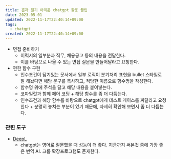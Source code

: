 ```yaml
---
title: 혼자 알기 아까운 chatgpt 활용 꿀팁
date: 2023-05-01
updated: 2022-11-17T22:40:14+09:00
tags:
  - chatgpt
created: 2022-11-17T22:40:14+09:00
---
```


- 면접 준비하기
	- 이력서의 일부분과 직무, 채용공고 등의 내용을 전달한다.
	- 이를 바탕으로 나올 수 있는 면접 질문을 만들어달라고 요청한다.
- 편한 함수 구현
	- 인수조건이 담겨있는 문서에서 일부 로직이 분기처리 표현을 bullet 스타일로 잘 해놨다면 해당 문구를 복사하고, 적당한 이름으로 함수명을 작성한다.
	- 함수명 위에 주석을 달고 해당 내용을 붙여넣는다.
	- 코파일럿과 함께 페어 코딩 + 해당 함수를 좀 더 다듬는다.
	- 인수조건과 해당 함수를 바탕으로 chatgpt에게 테스트 케이스를 짜달라고 요청한다 + 분명히 놓치는 부분이 있기 때문에, 자세히 확인해 보면서 좀 더 다듬는다.

### 관련 도구
- [DeepL](https://www.deepl.com/translator)
	- chatgpt는 영어로 질문했을 때 성능이 더 좋다. 지금까지 써본것 중에 가장 좋은 번역 AI. 크롬 확장프로그램도 존재한다.
